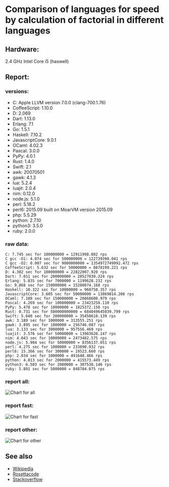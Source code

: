 Comparison of languages for speed by calculation of factorial in different languages
====================================================================================

Hardware:
---------
2.4 GHz Intel Core i5 (haswell)

Report:
-------
### versions:

  * C: Apple LLVM version 7.0.0 (clang-700.1.76)
  * CoffeeScript: 1.10.0
  * D: 2.069
  * Dart: 1.13.0
  * Erlang: 7.1
  * Go: 1.5.1
  * Haskell: 7.10.2
  * JavascriptCore: 9.0.1
  * OCaml: 4.02.3
  * Pascal: 3.0.0
  * PyPy: 4.0.1
  * Rust: 1.4.0
  * Swift: 2.1
  * awk: 20070501
  * gawk: 4.1.3
  * lua: 5.2.4
  * luajit: 2.0.4
  * nim: 0.12.0
  * node.js: 5.1.0
  * perl: 5.18.2
  * perl6: 2015.09 built on MoarVM version 2015.09
  * php: 5.5.29
  * python: 2.7.10
  * python3: 3.5.0
  * ruby: 2.0.0


### raw data:

    C: 7.745 sec for 100000000 = 12911998.802 rps
    C gcc -O1: 4.074 sec for 500000000 = 122739398.041 rps
    C gcc -O2: 0.007 sec for 9000000000 = 1354972749992.472 rps
    CoffeeScript: 5.632 sec for 50000000 = 8878199.221 rps
    D: 4.382 sec for 100000000 = 22822007.920 rps
    Dart: 7.011 sec for 200000000 = 28527030.324 rps
    Erlang: 5.835 sec for 7000000 = 1199628.232 rps
    Go: 9.868 sec for 150000000 = 15200074.168 rps
    Haskell: 10.322 sec for 10000000 = 968758.357 rps
    JavascriptCore: 3.605 sec for 50000000 = 13869014.206 rps
    OCaml: 7.188 sec for 150000000 = 20868600.979 rps
    Pascal: 4.269 sec for 100000000 = 23423258.110 rps
    PyPy: 5.478 sec for 10000000 = 1825372.158 rps
    Rust: 0.731 sec for 500000000000 = 684049645039.799 rps
    Swift: 5.640 sec for 200000000 = 35458610.139 rps
    awk: 3.189 sec for 1000000 = 313555.251 rps
    gawk: 3.895 sec for 1000000 = 256746.087 rps
    lua: 3.133 sec for 3000000 = 957556.469 rps
    luajit: 3.576 sec for 50000000 = 13983620.147 rps
    nim: 4.043 sec for 10000000 = 2473402.575 rps
    node.js: 5.984 sec for 50000000 = 8356137.651 rps
    perl: 4.275 sec for 1000000 = 233890.932 rps
    perl6: 15.366 sec for 300000 = 19523.660 rps
    php: 2.034 sec for 1000000 = 491648.466 rps
    python: 4.813 sec for 2000000 = 415573.449 rps
    python3: 6.503 sec for 2000000 = 307538.146 rps
    ruby: 5.891 sec for 5000000 = 848784.075 rps


### report all:

![Chart for all](https://chart.googleapis.com/chart?cht=bhs&chs=594x505&chd=t%3A122739398%2C35458610%2C28527030%2C23423258%2C22822007%2C20868600%2C15200074%2C13983620%2C13869014%2C12911998%2C8878199%2C8356137%2C2473402%2C1825372%2C1199628%2C968758%2C957556%2C848784%2C491648%2C415573%2C313555%2C307538%2C256746%2C233890&chco=4d89f9&chbh=15&chds=0,122739398.040824&chxt=x,y,r&chxl=1%3A%7Cperl%7Cgawk%7Cpython3%7Cawk%7Cpython%7Cphp%7Cruby%7Clua%7CHaskell%7CErlang%7CPyPy%7Cnim%7Cnode.js%7CCoffeeScript%7CC%7CJavascriptCore%7Cluajit%7CGo%7COCaml%7CD%7CPascal%7CDart%7CSwift%7CC%20gcc%20-O1%7C2%3A%7C233890%20rps%7C256746%20rps%7C307538%20rps%7C313555%20rps%7C415573%20rps%7C491648%20rps%7C848784%20rps%7C957556%20rps%7C968758%20rps%7C1199628%20rps%7C1825372%20rps%7C2473402%20rps%7C8356137%20rps%7C8878199%20rps%7C12911998%20rps%7C13869014%20rps%7C13983620%20rps%7C15200074%20rps%7C20868600%20rps%7C22822007%20rps%7C23423258%20rps%7C28527030%20rps%7C35458610%20rps%7C122739398%20rps%7C0%3A%7C0%20%25%7C10%20%25%7C20%20%25%7C30%20%25%7C40%20%25%7C50%20%25%7C60%20%25%7C70%20%25%7C80%20%25%7C90%20%25%7C100%20%25)

### report fast:

![Chart for fast](https://chart.googleapis.com/chart?cht=bhs&chs=700x285&chd=t%3A122739398%2C35458610%2C28527030%2C23423258%2C22822007%2C20868600%2C15200074%2C13983620%2C13869014%2C12911998%2C8878199%2C8356137%2C2473402&chco=4d89f9&chbh=15&chds=0,122739398.040824&chxt=x,y,r&chxl=1%3A%7Cnim%7Cnode.js%7CCoffeeScript%7CC%7CJavascriptCore%7Cluajit%7CGo%7COCaml%7CD%7CPascal%7CDart%7CSwift%7CC%20gcc%20-O1%7C2%3A%7C2473402%20rps%7C8356137%20rps%7C8878199%20rps%7C12911998%20rps%7C13869014%20rps%7C13983620%20rps%7C15200074%20rps%7C20868600%20rps%7C22822007%20rps%7C23423258%20rps%7C28527030%20rps%7C35458610%20rps%7C122739398%20rps%7C0%3A%7C0%20%25%7C10%20%25%7C20%20%25%7C30%20%25%7C40%20%25%7C50%20%25%7C60%20%25%7C70%20%25%7C80%20%25%7C90%20%25%7C100%20%25)

### report other:

![Chart for other](https://chart.googleapis.com/chart?cht=bhs&chs=700x245&chd=t%3A1825372%2C1199628%2C968758%2C957556%2C848784%2C491648%2C415573%2C313555%2C307538%2C256746%2C233890&chco=4d89f9&chbh=15&chds=0,1825372.15824465&chxt=x,y,r&chxl=1%3A%7Cperl%7Cgawk%7Cpython3%7Cawk%7Cpython%7Cphp%7Cruby%7Clua%7CHaskell%7CErlang%7CPyPy%7C2%3A%7C233890%20rps%7C256746%20rps%7C307538%20rps%7C313555%20rps%7C415573%20rps%7C491648%20rps%7C848784%20rps%7C957556%20rps%7C968758%20rps%7C1199628%20rps%7C1825372%20rps%7C0%3A%7C0%20%25%7C10%20%25%7C20%20%25%7C30%20%25%7C40%20%25%7C50%20%25%7C60%20%25%7C70%20%25%7C80%20%25%7C90%20%25%7C100%20%25)



See also
--------

  * [Wikipedia](http://en.wikipedia.org/wiki/Factorial)
  * [Rosettacode](http://rosettacode.org/wiki/Factorial)
  * [Stackoverflow](http://stackoverflow.com/questions/23930/factorial-algorithms-in-different-languages)
